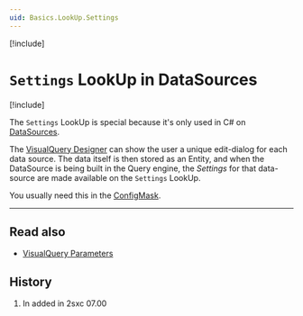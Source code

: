 ```yaml
---
uid: Basics.LookUp.Settings
---
```


[!include[](~/assets/features/look-up-system.md)]

# `Settings` LookUp in DataSources

[!include[](~/basics/stack/_shared-float-summary.md)]
<style>.context-box-summary .lookup-sources { visibility: visible; } </style>

The `Settings` LookUp is special because it's only used in C# on [DataSources](xref:NetCode.DataSources.Index). 

The [VisualQuery Designer](xref:Basics.Query.VisualQuery.Index) can show the user a unique edit-dialog for each data source. The data itself is then stored as an Entity, and when the DataSource is being built in the Query engine, the _Settings_ for that data-source are made available on the `Settings` LookUp. 

You usually need this in the [ConfigMask](xref:NetCode.DataSources.Custom.ConfigMask).

---

## Read also

* [VisualQuery Parameters](xref:Basics.Query.Parameters.Index)

## History

1. In added in 2sxc 07.00

